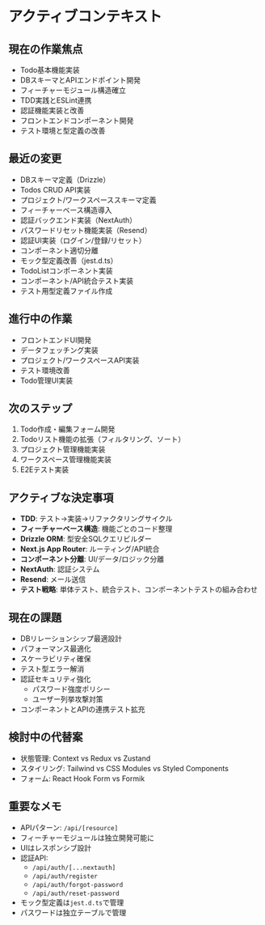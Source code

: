 # アクティブコンテキスト

## 現在の作業焦点
- Todo基本機能実装
- DBスキーマとAPIエンドポイント開発
- フィーチャーモジュール構造確立
- TDD実践とESLint連携
- 認証機能実装と改善
- フロントエンドコンポーネント開発
- テスト環境と型定義の改善

## 最近の変更
- DBスキーマ定義（Drizzle）
- Todos CRUD API実装
- プロジェクト/ワークスペーススキーマ定義
- フィーチャーベース構造導入
- 認証バックエンド実装（NextAuth）
- パスワードリセット機能実装（Resend）
- 認証UI実装（ログイン/登録/リセット）
- コンポーネント適切分離
- モック型定義改善（jest.d.ts）
- TodoListコンポーネント実装
- コンポーネント/API統合テスト実装
- テスト用型定義ファイル作成

## 進行中の作業
- フロントエンドUI開発
- データフェッチング実装
- プロジェクト/ワークスペースAPI実装
- テスト環境改善
- Todo管理UI実装

## 次のステップ
1. Todo作成・編集フォーム開発
2. Todoリスト機能の拡張（フィルタリング、ソート）
3. プロジェクト管理機能実装
4. ワークスペース管理機能実装
5. E2Eテスト実装

## アクティブな決定事項
- **TDD**: テスト→実装→リファクタリングサイクル
- **フィーチャーベース構造**: 機能ごとのコード整理
- **Drizzle ORM**: 型安全SQLクエリビルダー
- **Next.js App Router**: ルーティング/API統合
- **コンポーネント分離**: UI/データ/ロジック分離
- **NextAuth**: 認証システム
- **Resend**: メール送信
- **テスト戦略**: 単体テスト、統合テスト、コンポーネントテストの組み合わせ

## 現在の課題
- DBリレーションシップ最適設計
- パフォーマンス最適化
- スケーラビリティ確保
- テスト型エラー解消
- 認証セキュリティ強化
  - パスワード強度ポリシー
  - ユーザー列挙攻撃対策
- コンポーネントとAPIの連携テスト拡充

## 検討中の代替案
- 状態管理: Context vs Redux vs Zustand
- スタイリング: Tailwind vs CSS Modules vs Styled Components
- フォーム: React Hook Form vs Formik

## 重要なメモ
- APIパターン: `/api/[resource]`
- フィーチャーモジュールは独立開発可能に
- UIはレスポンシブ設計
- 認証API:
  - `/api/auth/[...nextauth]`
  - `/api/auth/register`
  - `/api/auth/forgot-password`
  - `/api/auth/reset-password`
- モック型定義は`jest.d.ts`で管理
- パスワードは独立テーブルで管理
